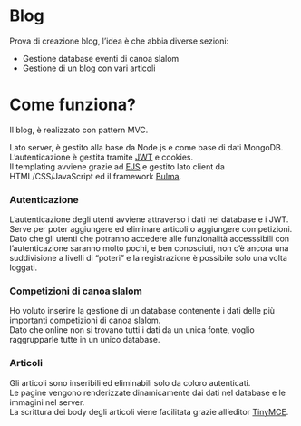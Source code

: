 <h1 class="code-line" data-line-start=0 data-line-end=1><a id="Blog_0"></a>Blog</h1>
<p class="has-line-data" data-line-start="2" data-line-end="3">Prova di creazione blog, l’idea è che abbia diverse
     sezioni:</p>
<ul>
     <li class="has-line-data" data-line-start="4" data-line-end="5">Gestione database eventi di canoa slalom</li>
     <li class="has-line-data" data-line-start="5" data-line-end="7">Gestione di un blog con vari articoli</li>
</ul>
<h1 class="code-line" data-line-start=7 data-line-end=8><a id="Come_funziona_7"></a>Come funziona?</h1>
<p class="has-line-data" data-line-start="9" data-line-end="10">Il blog, è realizzato con pattern MVC.</p>
<p class="has-line-data" data-line-start="11" data-line-end="14">Lato server, è gestito alla base da Node.js e come base
     di dati MongoDB.<br>
     L’autenticazione è gestita tramite <a href="https://jwt.io/introduction">JWT</a> e cookies.<br>
     Il templating avviene grazie ad <a href="https://ejs.co/">EJS</a> e gestito lato client da HTML/CSS/JavaScript ed
     il framework <a href="https://bulma.io/">Bulma</a>.</p>
<h3 class="code-line" data-line-start=15 data-line-end=16><a id="Autenticazione_15"></a>Autenticazione</h3>
<p class="has-line-data" data-line-start="16" data-line-end="18">L’autenticazione degli utenti avviene attraverso i dati nel database e i JWT. Serve per poter aggiungere ed eliminare articoli o aggiungere competizioni.<br>
     Dato che gli utenti che potranno accedere alle funzionalità accesssibili con l’autenticazione saranno molto pochi,
     e ben conosciuti, non c’è ancora una suddivisione a livelli di “poteri” e la registrazione è possibile solo una
     volta loggati.</p>
<h3 class="code-line" data-line-start=19 data-line-end=20><a id="Competizioni_di_canoa_slalom_19"></a>Competizioni di
     canoa slalom</h3>
<p class="has-line-data" data-line-start="21" data-line-end="23">Ho voluto inserire la gestione di un database
     contenente i dati delle più importanti competizioni di canoa slalom.<br>
     Dato che online non si trovano tutti i dati da un unica fonte, voglio raggrupparle tutte in un unico database.</p>
<h3 class="code-line" data-line-start=24 data-line-end=25><a id="Articoli_24"></a>Articoli</h3>
<p class="has-line-data" data-line-start="26" data-line-end="29">Gli articoli sono inseribili ed eliminabili solo da
     coloro autenticati.<br>
     Le pagine vengono renderizzate dinamicamente dai dati nel database e le immagini nel server.<br>
     La scrittura dei body degli articoli viene facilitata grazie all’editor <a
          href="https://www.tiny.cloud/">TinyMCE</a>.</p>